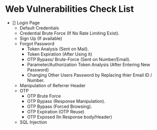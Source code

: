 # Web Vulnerabilities Check List

- [] Login Page
	+ Default Credentials
	+ Credential Brute Force (If No Rate Limiting Exist).
	+ Sign Up (If available)
	+ Forgot Password 
		* Token Analysis (Sent on Mail).
		* Token Expiration (After Using it)
		* OTP Bypass/ Brute-Force (Sent on Number/Email).
		* Parameter/Authorization Token Analysis (After Entering New Password)
		* Changing Other Users Password by Replacing thier Email ID / Number.
	+ Manipulation of Referrer Header
	+ OTP
		* OTP Brute Force
		* OTP Bypass (Response Manipulation).
		* OTP Bypass (Forced Browsing).
		* OTP Expiration (OTP Reuse)
		* OTP Exposed (In Response body/Header)
	+ SQL Injection 
